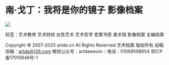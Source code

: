 # 南·戈丁：我将是你的镜子 影像档案

![](/resource/default/static/artassets/images/index/logo.png)

标签：艺术教育 艺术财经 女性艺术 艺术哲学 老栗书房 美术馆 影像档案 主编档案

Copyright © 2007-2025 artda.cn All Rights Reserved 艺术档案 版权所有 投稿信箱：artda@126.com 微信公众号：artdaweixin︱电话：01069598654 京ICP备17010848号-1
